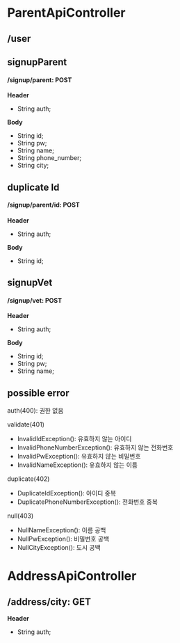 # ParentApiController

## /user

## signupParent
#### /signup/parent: POST
**Header**
- String auth;

**Body**
- String id;
- String pw;
- String name;
- String phone_number;
- String city;

## duplicate Id
#### /signup/parent/id: POST
**Header**
- String auth;

**Body**
- String id;

## signupVet
#### /signup/vet: POST
**Header**
- String auth;

**Body**
- String id;
- String pw;
- String name;

## possible error

auth(400): 권한 없음

validate(401)
- InvalidIdException(): 유효하지 않는 아이디
- InvalidPhoneNumberException(): 유효하지 않는 전화번호
- InvalidPwException(): 유효하지 않는 비밀번호
- InvalidNameException(): 유효하지 않는 이름

duplicate(402)
- DuplicateIdException(): 아이디 중복
- DuplicatePhoneNumberException(): 전화번호 중복

null(403)
- NullNameException(): 이름 공백
- NullPwException():  비밀번호 공백
- NullCityException(): 도시 공백

# AddressApiController

## /address/city: GET
**Header**
- String auth;

